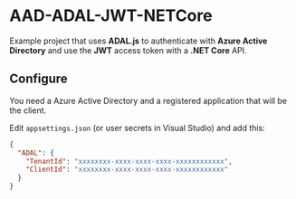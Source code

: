 # AAD-ADAL-JWT-NETCore #

Example project that uses **ADAL.js** to authenticate with **Azure Active Directory** and use the **JWT** access
token with a **.NET Core** API.

## Configure ##

You need a Azure Active Directory and a registered application that will be the client.

Edit `appsettings.json` (or user secrets in Visual Studio) and add this:

```json
{
  "ADAL": {
    "TenantId": "xxxxxxxx-xxxx-xxxx-xxxx-xxxxxxxxxxxx",
    "ClientId": "xxxxxxxx-xxxx-xxxx-xxxx-xxxxxxxxxxxx"
  }
}
```

